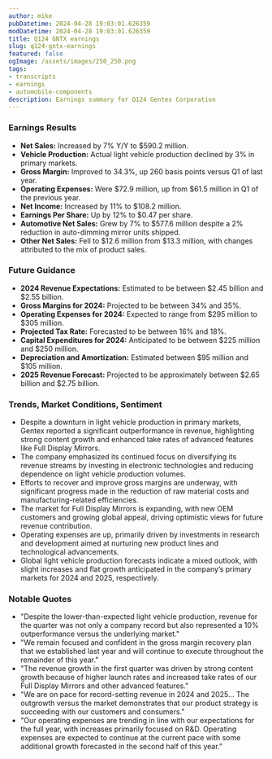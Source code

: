 ```yaml
---
author: mike
pubDatetime: 2024-04-28 19:03:01.626359
modDatetime: 2024-04-28 19:03:01.626359
title: Q124 GNTX earnings
slug: q124-gntx-earnings
featured: false
ogImage: /assets/images/250_250.png
tags:
- transcripts
- earnings
- automobile-components
description: Earnings summary for Q124 Gentex Corporation
---
```

### Earnings Results
- **Net Sales:** Increased by 7% Y/Y to $590.2 million.
- **Vehicle Production:** Actual light vehicle production declined by 3% in primary markets.
- **Gross Margin:** Improved to 34.3%, up 260 basis points versus Q1 of last year.
- **Operating Expenses:** Were $72.9 million, up from $61.5 million in Q1 of the previous year.
- **Net Income:** Increased by 11% to $108.2 million.
- **Earnings Per Share:** Up by 12% to $0.47 per share.
- **Automotive Net Sales:** Grew by 7% to $577.6 million despite a 2% reduction in auto-dimming mirror units shipped.
- **Other Net Sales:** Fell to $12.6 million from $13.3 million, with changes attributed to the mix of product sales.

### Future Guidance
- **2024 Revenue Expectations:** Estimated to be between $2.45 billion and $2.55 billion.
- **Gross Margins for 2024:** Projected to be between 34% and 35%.
- **Operating Expenses for 2024:** Expected to range from $295 million to $305 million.
- **Projected Tax Rate:** Forecasted to be between 16% and 18%.
- **Capital Expenditures for 2024:** Anticipated to be between $225 million and $250 million.
- **Depreciation and Amortization:** Estimated between $95 million and $105 million.
- **2025 Revenue Forecast:** Projected to be approximately between $2.65 billion and $2.75 billion.

### Trends, Market Conditions, Sentiment
- Despite a downturn in light vehicle production in primary markets, Gentex reported a significant outperformance in revenue, highlighting strong content growth and enhanced take rates of advanced features like Full Display Mirrors.
- The company emphasized its continued focus on diversifying its revenue streams by investing in electronic technologies and reducing dependence on light vehicle production volumes.
- Efforts to recover and improve gross margins are underway, with significant progress made in the reduction of raw material costs and manufacturing-related efficiencies. 
- The market for Full Display Mirrors is expanding, with new OEM customers and growing global appeal, driving optimistic views for future revenue contribution.
- Operating expenses are up, primarily driven by investments in research and development aimed at nurturing new product lines and technological advancements.
- Global light vehicle production forecasts indicate a mixed outlook, with slight increases and flat growth anticipated in the company’s primary markets for 2024 and 2025, respectively. 

### Notable Quotes
- "Despite the lower-than-expected light vehicle production, revenue for the quarter was not only a company record but also represented a 10% outperformance versus the underlying market."
- "We remain focused and confident in the gross margin recovery plan that we established last year and will continue to execute throughout the remainder of this year."
- "The revenue growth in the first quarter was driven by strong content growth because of higher launch rates and increased take rates of our Full Display Mirrors and other advanced features."
- "We are on pace for record-setting revenue in 2024 and 2025... The outgrowth versus the market demonstrates that our product strategy is succeeding with our customers and consumers."
- "Our operating expenses are trending in line with our expectations for the full year, with increases primarily focused on R&D. Operating expenses are expected to continue at the current pace with some additional growth forecasted in the second half of this year."